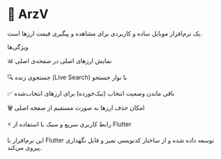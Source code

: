# 📱 ArzV
یک نرم‌افزار موبایل ساده و کاربردی برای مشاهده و پیگیری قیمت ارزها است.

ویژگی‌ها

📊 نمایش ارزهای اصلی در صفحه‌ی اصلی

🔍 جستجوی زنده (Live Search) با نوار جستجو

✅ باقی ماندن وضعیت انتخاب (تیک‌خورده) برای ارزهای انتخاب‌شده

🗑️ امکان حذف ارزها به صورت مستقیم از صفحه اصلی

⚡ رابط کاربری سریع و سبک با استفاده از Flutter

این نرم‌افزار با Flutter توسعه داده شده و از ساختار کدنویسی تمیز و قابل نگهداری پیروی می‌کند.

